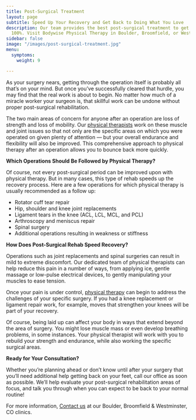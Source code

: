 ```yaml
---
title: Post-Surgical Treatment
layout: page
subtitle: Speed Up Your Recovery and Get Back to Doing What You Love
description: Our team provides the best post-surgical treatment to get you back to
  100%. Visit Bodywise Physical Therapy in Boulder, Broomfield, or Westminster today.
sidebar: false
image: "/images/post-surgical-treatment.jpg"
menu:
  symptoms:
    weight: 9

---
```

As your surgery nears, getting through the operation itself is probably all that’s on your mind. But once you’ve successfully cleared that hurdle, you may find that the real work is about to begin. No matter how much of a miracle worker your surgeon is, that skillful work can be undone without proper post-surgical rehabilitation.

The two main areas of concern for anyone after an operation are loss of strength and loss of mobility. Our [physical therapists](/our-staff/) work on these muscle and joint issues so that not only are the specific areas on which you were operated on given plenty of attention — but your overall endurance and flexibility will also be improved. This comprehensive approach to physical therapy after an operation allows you to bounce back more quickly.

**Which Operations Should Be Followed by Physical Therapy?**

Of course, not every post-surgical period can be improved upon with physical therapy. But in many cases, this type of rehab speeds up the recovery process. Here are a few operations for which physical therapy is usually recommended as a follow up:

- Rotator cuff tear repair
- Hip, shoulder and knee joint replacements
- Ligament tears in the knee (ACL, LCL, MCL, and PCL)
- Arthroscopy and meniscus repair
- Spinal surgery
- Additional operations resulting in weakness or stiffness

**How Does Post-Surgical Rehab Speed Recovery?**

Operations such as joint replacements and spinal surgeries can result in mild to extreme discomfort. Our dedicated team of physical therapists can help reduce this pain in a number of ways, from applying ice, gentle massage or low-pulse electrical devices, to gently manipulating your muscles to ease tension.

Once your pain is under control, [physical therapy](/) can begin to address the challenges of your specific surgery. If you had a knee replacement or ligament repair work, for example, moves that strengthen your knees will be part of your recovery.

Of course, being laid up can affect your body in ways that extend beyond the area of surgery. You might lose muscle mass or even develop breathing problems, in some instances. Your physical therapist will work with you to rebuild your strength and endurance, while also working the specific surgical areas.

**Ready for Your Consultation?**

Whether you’re planning ahead or don’t know until after your surgery that you’ll need additional help getting back on your feet, call our office as soon as possible. We’ll help evaluate your post-surgical rehabilitation areas of focus, and talk you through when you can expect to be back to your normal routine!

For more information, [Contact us](/contact-us/) at our Boulder, Broomfield & Westminster, CO clinics.
